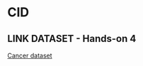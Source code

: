 # CID
## LINK DATASET - Hands-on 4
[Cancer dataset](https://www.kaggle.com/datasets/erdemtaha/cancer-data)
